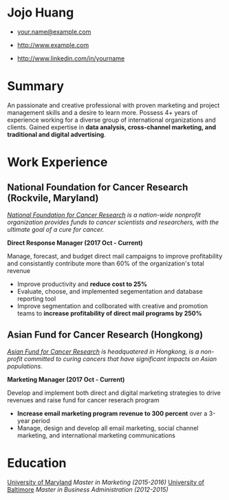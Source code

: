 # Jojo Huang

- your.name@example.com

- http://www.example.com

- http://www.linkedin.com/in/yourname

# Summary

An passionate and creative professional with proven marketing and project management skills and a desire to learn more. Possess 4+ years of experience working for a diverse group of international organizations and clients. Gained expertise in **data analysis, cross-channel marketing, and traditional and digital advertising**.

# Work Experience 

## National Foundation for Cancer Research (Rockvile, Maryland)

 *[National Foundation for Cancer Research](www.NFCR.org) is a nation-wide nonprofit organization provides funds to cancer scientists and researchers, with the ultimate goal of a cure for cancer.*

 **Direct Response Manager (2017 Oct - Current)**

Manage, forecast, and budget direct mail campaigns to improve profitability and consistantly contribute more than 60% of the organization's total revenue

- Improve productivity and **reduce cost to 25%**
- Evaluate, choose, and implemented segementation and database reporting tool
- Improve segmentation and collborated with creative and promotion teams to **increase profitability of direct mail programs by 250%**

## Asian Fund for Cancer Research (Hongkong)
*[Asian Fund for Cancer Research](www.AFCR.org) is headquatered in Hongkong, is a non-profit committed to curing cancers that have significant impacts on Asian populations.*

**Marketing Manager (2017 Oct - Current)** 

Develop and implement both direct and digital marketing strategies to drive revenues and raise fund for cancer reserach program

- **Increase email marketing program revenue to 300 percent** over a 3-year period
- Manage, design and develop all email marketing, social channel marketing, and international marketing communications

# Education

[University of Maryland](http://www.umcp.edu) 
*Master in Marketing (2015-2016)*
[University of Baltimore](http://www.ubalt.edu) 
*Master in Business Administration (2012-2015)*
